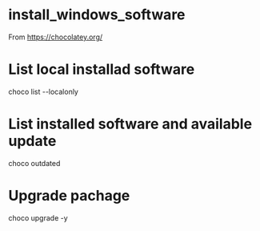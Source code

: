 # install_windows_software
From https://chocolatey.org/

# List local installad software
choco list --localonly
# List installed software and available update
choco outdated
# Upgrade pachage <name>
choco upgrade -y